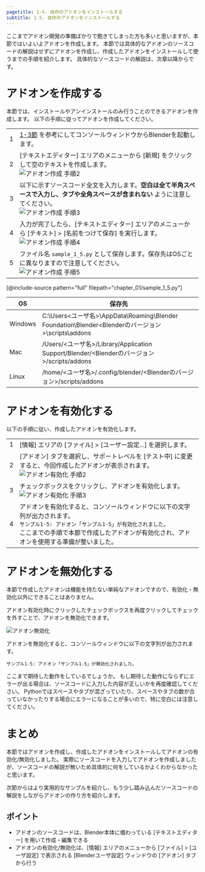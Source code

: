 ```yaml
---
pagetitle: 1-5. 自作のアドオンをインストールする
subtitle: 1-5. 自作のアドオンをインストールする
---
```


ここまでアドオン開発の準備ばかりで飽きてしまった方も多いと思いますが、本節ではいよいよアドオンを作成します。
本節では具体的なアドオンのソースコードの解説はせずにアドオンを作成し、作成したアドオンをインストールして使うまでの手順を紹介します。
具体的なソースコードの解説は、次章以降からです。

# アドオンを作成する

本節では、インストールやアンインストールのみ行うことのできるアドオンを作成します。
以下の手順に従ってアドオンを作成してください。


<div class="work"></div>

|||
|---|---|
|1|[1-3節](03_Prepare_Add-on_development_environment.html) を参考にしてコンソールウィンドウからBlenderを起動します。|
|2|[テキストエディター] エリアのメニューから [新規] をクリックして空のテキストを作成します。<br>![](../../images/chapter_01/05_Install_own_Add-on/blender_make_add-on_2.png "アドオン作成 手順2")|
|3|以下に示すソースコード全文を入力します。**空白は全て半角スペースで入力し、タブや全角スペースが含まれない** ように注意してください。<br>![](../../images/chapter_01/05_Install_own_Add-on/blender_make_add-on_3.png "アドオン作成 手順3")|
|4|入力が完了したら、[テキストエディター] エリアのメニューから [テキスト] > [名前をつけて保存] を実行します。<br>![](../../images/chapter_01/05_Install_own_Add-on/blender_make_add-on_4.png "アドオン作成 手順4")|
|5|ファイル名 `sample_1_5.py` として保存します。保存先はOSごとに異なりますので注意してください。<br>![](../../images/chapter_01/05_Install_own_Add-on/blender_make_add-on_5.png "アドオン作成 手順5")|


[@include-source pattern="full" filepath="chapter_01/sample_1_5.py"]

|OS|保存先|
|---|---|
|Windows|C:\Users\<ユーザ名>\AppData\Roaming\Blender Foundation\Blender\<Blenderのバージョン>\scripts\addons|
|Mac|/Users/<ユーザ名>/Library/Application Support/Blender/<Blenderのバージョン>/scripts/addons|
|Linux|/home/<ユーザ名>/.config/blender/<Blenderのバージョン>/scripts/addons|


# アドオンを有効化する

以下の手順に従い、作成したアドオンを有効化します。


<div class="work"></div>

|||
|---|---|
|1|[情報] エリアの [ファイル] > [ユーザー設定...] を選択します。|
|2|[アドオン] タブを選択し、サポートレベルを [テスト中] に変更すると、今回作成したアドオンが表示されます。<br>![](../../images/chapter_01/05_Install_own_Add-on/blender_enable_add-on_2.png "アドオン有効化 手順2")|
|3|チェックボックスをクリックし、アドオンを有効化します。<br>![](../../images/chapter_01/05_Install_own_Add-on/blender_enable_add-on_3.png "アドオン有効化 手順3")|
|4|アドオンを有効化すると、コンソールウィンドウに以下の文字列が出力されます。<br>`サンプル1-5: アドオン「サンプル1-5」が有効化されました。`<br>ここまでの手順で本節で作成したアドオンが有効化され、アドオンを使用する準備が整いました。|


# アドオンを無効化する

本節で作成したアドオンは機能を持たない単純なアドオンですので、有効化・無効化以外にできることはありません。

アドオン有効化時にクリックしたチェックボックスを再度クリックしてチェックを外すことで、アドオンを無効化できます。

![](../../images/chapter_01/05_Install_own_Add-on/blender_disable_add-on.png "アドオン無効化")

アドオンを無効化すると、コンソールウィンドウに以下の文字列が出力されます。

```
サンプル1-5: アドオン「サンプル1-5」が無効化されました。
```

<div class="column">
ここまで期待した動作をしているでしょうか。
もし期待した動作にならずにエラーが出る場合は、ソースコードに入力した内容が正しいかを再度確認してください。
Pythonではスペースやタブが混ざっていたり、スペースやタブの数が合っていなかったりする場合にエラーになることが多いので、特に空白には注意してください。
</div>


# まとめ

本節ではアドオンを作成し、作成したアドオンをインストールしてアドオンの有効化/無効化しました。
実際にソースコードを入力してアドオンを作成しましたが、ソースコードの解説が無いため具体的に何をしているかよくわからなかったと思います。

次節からはより実用的なサンプルを紹介し、もう少し踏み込んだソースコードの解説をしながらアドオンの作り方を紹介します。


## ポイント

* アドオンのソースコードは、Blender本体に備わっている [テキストエディター] を用いて作成・編集できる
* アドオンの有効化/無効化は、[情報] エリアのメニューから [ファイル] > [ユーザ設定] で表示される [Blenderユーザ設定] ウィンドウの [アドオン] タブから行う
